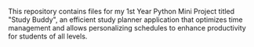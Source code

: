 This repository contains files for my 1st Year Python Mini Project titled "Study Buddy", an efficient study planner application that optimizes time management and allows personalizing schedules to enhance productivity for students of all levels.
